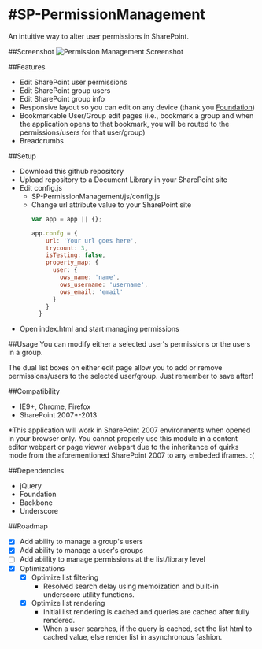 #SP-PermissionManagement
=======================

An intuitive way to alter user permissions in SharePoint.


##Screenshot
![Permission Management Screenshot](https://raw.githubusercontent.com/dhardin/sp-permissionmanagement/master/user%20permissions.gif)

##Features
- Edit SharePoint user permissions
- Edit SharePoint group users
- Edit SharePoint group info
- Responsive layout so you can edit on any device (thank you [Foundation](http://foundation.zurb.com))
- Bookmarkable User/Group edit pages (i.e., bookmark a group and when the application opens to that bookmark, you will be routed to the permissions/users for that user/group)
- Breadcrumbs

##Setup
- Download this github repository
- Upload repository to a Document Library in your SharePoint site
- Edit config.js
  - SP-PermissionManagement/js/config.js
  - Change url attribute value to your SharePoint site
    ```javascript
    var app = app || {};
    
    app.confg = {
        url: 'Your url goes here',
        trycount: 3,
        isTesting: false,
        property_map: {
          user: {
            ows_name: 'name',
            ows_username: 'username',
            ows_email: 'email'
          }
        }
      }
    ```
- Open index.html and start managing permissions

##Usage
You can modify either a selected user's permissions or the users in a group.

The dual list boxes on either edit page allow you to add or remove permissions/users to the selected user/group.  Just remember to save after!

##Compatibility
- IE9+, Chrome, Firefox
- SharePoint 2007*-2013

*This application will work in SharePoint 2007 environments when opened in your browser only.  You cannot properly use this module in a content editor webpart or page viewer webpart due to the inheritance of quirks mode from the aforementioned SharePoint 2007 to any embeded iframes. :(

##Dependencies
- jQuery
- Foundation
- Backbone
- Underscore

##Roadmap
- [x] Add ability to manage a group's users
- [x] Add ability to manage a user's groups
- [ ] Add abiility to manage permissions at the list/library level
- [x] Optimizations
  - [x] Optimize list filtering 
    - Resolved search delay using memoization and built-in underscore utility functions. 
  - [x] Optimize list rendering 
    - Initial list rendering is cached and queries are cached after fully rendered.
    - When a user searches, if the query is cached, set the list html to cached value, else render list in asynchronous fashion.


